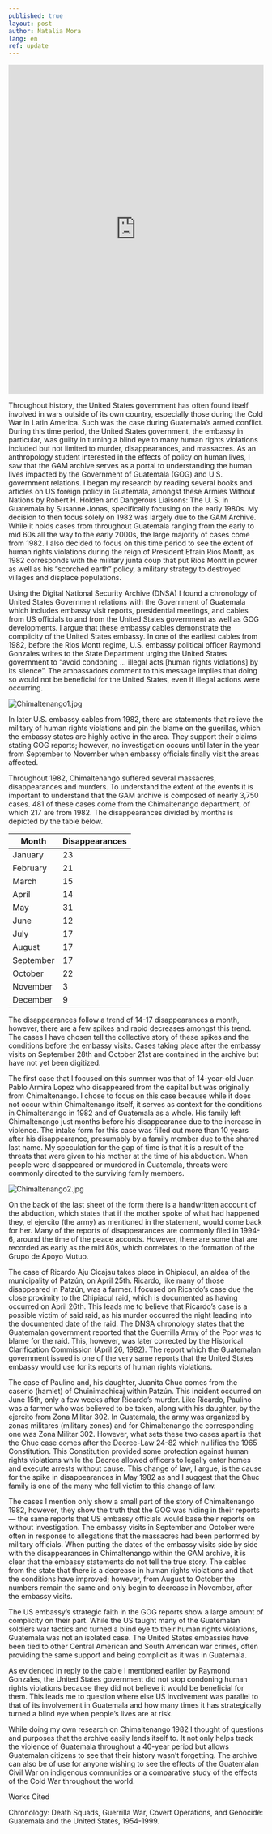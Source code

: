```yaml
---
published: true
layout: post
author: Natalia Mora
lang: en
ref: update
---
```

<iframe src='https://cdn.knightlab.com/libs/timeline3/latest/embed/index.html?source=1_c9647v2TCr2Zh8kKDqpPmKca6lCUJa2fbJmYmrB6TM&font=Default&lang=en&initial_zoom=2&height=650' width='100%' height='650' webkitallowfullscreen mozallowfullscreen allowfullscreen frameborder='0'></iframe>

Throughout history, the United States government has often found itself involved in wars outside of its own country, especially those during the Cold War in Latin America. Such was the case during Guatemala’s armed conflict. During this time period, the United States government, the embassy in particular, was guilty in turning a blind eye to many human rights violations included but not limited to murder, disappearances, and massacres. As an anthropology student interested in the effects of policy on human lives, I saw that the GAM archive serves as a portal to understanding the human lives impacted by the Government of Guatemala (GOG) and U.S. government relations.  I began my research by reading several books and articles on US foreign policy in Guatemala, amongst these Armies Without Nations by Robert H. Holden and Dangerous Liaisons: The U. S. in Guatemala by Susanne Jonas, specifically focusing on the early 1980s. My decision to then focus solely on 1982 was largely due to the GAM Archive. While it holds cases from throughout Guatemala ranging from the early to mid 60s all the way to the early 2000s, the large majority of cases come from 1982. I also decided to focus on this time period to see the extent of human rights violations during the reign of President Efrain Rios Montt, as 1982 corresponds with the military junta coup that put Rios Montt in power as well as his “scorched earth” policy, a military strategy to destroyed villages and displace populations.

Using the Digital National Security Archive (DNSA) I found a chronology of United States Government relations with the Government of Guatemala which includes embassy visit reports, presidential meetings, and cables from US officials to and from the United States government as well as GOG developments. I argue that these embassy cables demonstrate the complicity of the United States embassy.  In one of the earliest cables from 1982, before the Rios Montt regime, U.S. embassy political officer Raymond Gonzales writes to the State Department urging the United States government to “avoid condoning … illegal acts [human rights violations] by its silence”. The ambassadors comment to this message implies that doing so would not be beneficial for the United States, even if illegal actions were occurring. 

![Chimaltenango1.jpg]({{site.baseurl}}/images/Chimaltenango1.jpg)

In later U.S. embassy cables from 1982, there are statements that relieve the military of human rights violations and pin the blame on the guerillas, which the embassy states are highly active in the area. They support their claims stating GOG reports; however, no investigation occurs until later in the year from September to November when embassy officials finally visit the areas affected. 

Throughout 1982, Chimaltenango suffered several massacres, disappearances and murders. To understand the extent of the events it is important to understand that the GAM archive is composed of nearly 3,750 cases. 481 of these cases come from the Chimaltenango department, of which 217 are from 1982.  The disappearances divided by months is depicted by the table below. 


| Month     | Disappearances |
|-----------|----------------|
| January   | 23             |
| February  | 21             |
| March     | 15             |
| April     | 14             |
| May       | 31             |
| June      | 12             |
| July      | 17             |
| August    | 17             |
| September | 17             |
| October   | 22             |
| November  | 3              |
| December  | 9              |

The disappearances follow a trend of 14-17 disappearances a month, however, there are a few spikes and rapid decreases amongst this trend. The cases I have chosen tell the collective story of these spikes and the conditions before the embassy visits. Cases taking place after the embassy visits on September 28th and October 21st are contained in the archive but have not yet been digitized.

The first case that I focused on this summer was that of 14-year-old Juan Pablo Armira Lopez who disappeared from the capital but was originally from Chimaltenango. I chose to focus on this case because while it does not occur within Chimaltenango itself, it serves as context for the conditions in Chimaltenango in 1982 and of Guatemala as a whole. His family left Chimaltenango just months before his disappearance due to the increase in violence. The intake form for this case was filled out more than 10 years after his disappearance, presumably by a family member due to the shared last name. My speculation for the gap of time is that it is a result of the threats that were given to his mother at the time of his abduction. When people were disappeared or murdered in Guatemala, threats were commonly directed to the surviving family members.

![Chimaltenango2.jpg]({{site.baseurl}}/images/Chimaltenango2.jpg)

On the back of the last sheet of the form there is a handwritten account of the abduction, which states that if the mother spoke of what had happened they, el ejercito (the army) as mentioned in the statement, would come back for her. Many of the reports of disappearances are commonly filed in 1994-6, around the time of the peace accords. However, there are some that are recorded as early as the mid 80s, which correlates to the formation of the Grupo de Apoyo Mutuo.  

The case of Ricardo Aju Cicajau takes place in Chipiacul, an aldea of the municipality of Patzún, on April 25th. Ricardo, like many of those disappeared in Patzún, was a farmer. I focused on Ricardo’s case due the close proximity to the Chipiacul raid, which is documented as having occurred on April 26th. This leads me to believe that Ricardo’s case is a possible victim of said raid, as his murder occurred the night leading into the documented date of the raid. The DNSA chronology states that the Guatemalan government reported that the Guerrilla Army of the Poor was to blame for the raid. This, however, was later corrected by the Historical Clarification Commission (April 26, 1982).  The report which the Guatemalan government issued is one of the very same reports that the United States embassy would use for its reports of human rights violations.

The case of Paulino and, his daughter, Juanita Chuc comes from the caserio (hamlet) of Chuinimachicaj within Patzún. This incident occurred on June 15th, only a few weeks after Ricardo’s murder. Like Ricardo, Paulino was a farmer who was believed to be taken, along with his daughter, by the ejercito from Zona Militar 302. In Guatemala, the army was organized by zonas militares (military zones) and for Chimaltenango the corresponding one was Zona Militar 302.  However, what sets these two cases apart is that the Chuc case comes after the Decree-Law 24-82 which nullifies the 1965 Constitution. This Constitution provided some protection against human rights violations while the Decree allowed officers to legally enter homes and execute arrests without cause. This change of law, I argue, is the cause for the spike in disappearances in May 1982 as and I suggest that the Chuc family is one of the many who fell victim to this change of law.
 
The cases I mention only show a small part of the story of Chimaltenango 1982, however, they show the truth that the GOG was hiding in their reports— the same reports that US embassy officials would base their reports on without investigation. The embassy visits in September and October were often in response to allegations that the massacres had been performed by military officials. When putting the dates of the embassy visits side by side with the disappearances in Chimaltenango within the GAM archive, it is clear that the embassy statements do not tell the true story. The cables from the state that there is a decrease in human rights violations and that the conditions have improved; however, from August to October the numbers remain the same and only begin to decrease in November, after the embassy visits.       

The US embassy’s strategic faith in the GOG reports show a large amount of complicity on their part. While the US taught many of the Guatemalan soldiers war tactics and turned a blind eye to their human rights violations, Guatemala was not an isolated case. The United States embassies have been tied to other Central American and South American war crimes, often providing the same support and being complicit as it was in Guatemala.

As evidenced in reply to the cable I mentioned earlier by Raymond Gonzales, the United States government did not stop condoning human rights violations because they did not believe it would be beneficial for them. This leads me to question where else US involvement was parallel to that of its involvement in Guatemala and how many times it has strategically turned a blind eye when people’s lives are at risk.

While doing my own research on Chimaltenango 1982 I thought of questions and purposes that the archive easily lends itself to. It not only helps track the violence of Guatemala throughout a 40-year period but allows Guatemalan citizens to see that their history wasn’t forgetting. The archive can also be of use for anyone wishing to see the effects of the Guatemalan Civil War on indigenous communities or a comparative study of the effects of the Cold War throughout the world.

Works Cited

Chronology: Death Squads, Guerrilla War, Covert Operations, and Genocide: Guatemala and the United States, 1954-1999.
